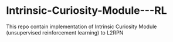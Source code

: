 # Intrinsic-Curiosity-Module---RL
This repo contain implementation of Intrinsic Curiosity Module (unsupervised reinforcement learning) to L2RPN

